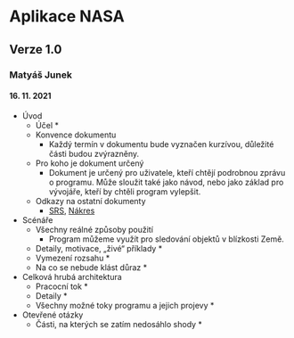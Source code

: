 # Aplikace NASA
## Verze 1.0
### Matyáš Junek
#### 16. 11. 2021
* Úvod
  * Účel
    * 
  * Konvence dokumentu
    * Každý termín v dokumentu bude vyznačen kurzívou, důležité části budou zvýrazněny.
  * Pro koho je dokument určený
    * Dokument je určený pro uživatele, kteří chtějí podrobnou zprávu o programu. Může sloužit také jako návod, nebo jako základ pro vývojáře, kteří by chtěli program vylepšit.
  * Odkazy na ostatní dokumenty
    * [SRS](https://github.com/MatyasJunek/Aplikace-NASA/blob/main/README.md), [Nákres](xxxxxx)  
* Scénáře
  * Všechny reálné způsoby použití
    * Program můžeme využít pro sledování objektů v blízkosti Země.
  * Detaily, motivace, „živé“ příklady
    * 
  * Vymezení rozsahu
    * 
  * Na co se nebude klást důraz
    * 
* Celková hrubá architektura
  * Pracocní tok
    * 
  * Detaily
    * 
  * Všechny možné toky programu a jejich projevy
    * 
* Otevřené otázky
  * Části, na kterých se zatím nedosáhlo shody
    * 
